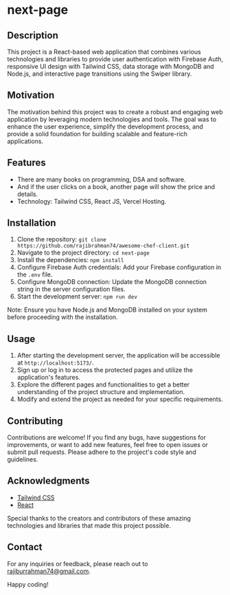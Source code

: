# next-page

## Description

This project is a React-based web application that combines various technologies and libraries to provide user authentication with Firebase Auth, responsive UI design with Tailwind CSS, data storage with MongoDB and Node.js, and interactive page transitions using the Swiper library.

## Motivation

The motivation behind this project was to create a robust and engaging web application by leveraging modern technologies and tools. The goal was to enhance the user experience, simplify the development process, and provide a solid foundation for building scalable and feature-rich applications.

## Features

- There are many books on programming, DSA and software.
- And if the user clicks on a book, another page will show the price and details.
- Technology: Tailwind CSS, React JS, Vercel Hosting.

## Installation

1. Clone the repository: `git clone https://github.com/rajibrahman74/awesome-chef-client.git`
2. Navigate to the project directory: `cd next-page`
3. Install the dependencies: `npm install`
4. Configure Firebase Auth credentials: Add your Firebase configuration in the `.env` file.
5. Configure MongoDB connection: Update the MongoDB connection string in the server configuration files.
6. Start the development server: `npm run dev`

Note: Ensure you have Node.js and MongoDB installed on your system before proceeding with the installation.

## Usage

1. After starting the development server, the application will be accessible at `http://localhost:5173/`.
2. Sign up or log in to access the protected pages and utilize the application's features.
3. Explore the different pages and functionalities to get a better understanding of the project structure and implementation.
4. Modify and extend the project as needed for your specific requirements.

## Contributing

Contributions are welcome! If you find any bugs, have suggestions for improvements, or want to add new features, feel free to open issues or submit pull requests. Please adhere to the project's code style and guidelines.

## Acknowledgments

- [Tailwind CSS](https://tailwindcss.com/)
- [React](https://reactjs.org/)

Special thanks to the creators and contributors of these amazing technologies and libraries that made this project possible.

## Contact

For any inquiries or feedback, please reach out to [rajiburrahman74@gmail.com](mailto:rajiburrahman74@gmail.comm).

Happy coding!
